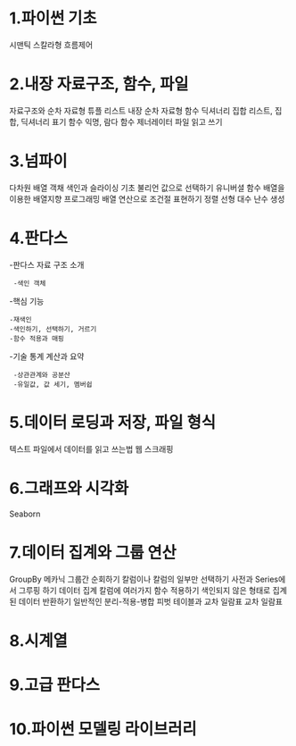 # 1.파이썬 기초
 시맨틱
 스칼라형
 흐름제어

# 2.내장 자료구조, 함수, 파일
 자료구조와 순차 자료형
  튜플
  리스트
  내장 순차 자료형 함수
  딕셔너리
  집합
  리스트, 집합, 딕셔너리 표기
 함수
  익명, 람다 함수
  제너레이터
  파일 읽고 쓰기

# 3.넘파이
 다차원 배열 객채
  색인과 슬라이싱 기초
  불리언 값으로 선택하기
 유니버셜 함수
 배열을 이용한 배열지향 프로그래밍
  배열 연산으로 조건절 표현하기
  정렬
 선형 대수
 난수 생성

# 4.판다스
-판다스 자료 구조 소개

     -색인 객체
     
-핵심 기능

    -재색인
    -색인하기, 선택하기, 거르기
    -함수 적용과 매핑
    
-기술 통계 계산과 요약

     -상관관계와 공분산
     -유일값, 값 세기, 멤버쉽

# 5.데이터 로딩과 저장, 파일 형식
 텍스트 파일에서 데이터를 읽고 쓰는법
  웹 스크래핑

# 6.그래프와 시각화
  Seaborn

# 7.데이터 집계와 그룹 연산
 GroupBy 메카닉
  그룹간 순회하기
  칼럼이나 칼럼의 일부만 선택하기
  사전과 Series에서 그루핑 하기
 데이터 집계
  칼럼에 여러가지 함수 적용하기
  색인되지 않은 형태로 집계된 데이터 반환하기
 일반적인 분리-적용-병합
 피벗 테이블과 교차 일람표
  교차 일람표

# 8.시계열

# 9.고급 판다스

# 10.파이썬 모델링 라이브러리
